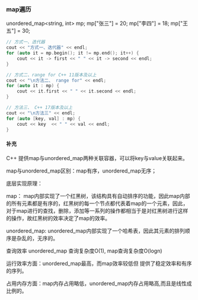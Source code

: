 ### map遍历

unordered_map<string, int> mp;
    mp["张三"] = 20;
    mp["李四"] = 18;
    mp["王五"] = 30;

```c++
// 方式一、迭代器
cout << "方式一、迭代器" << endl;
for (auto it = mp.begin(); it != mp.end(); it++) {
    cout << it -> first << " " << it -> second << endl;
}

// 方式二、range for C++ 11版本及以上
cout << "\n方法二、 range for" << endl;
for (auto it : mp) {
    cout << it.first << " " << it.second << endl;
}

// 方法三、 C++ 17版本及以上
cout << "\n方法三" << endl;
for (auto [key, val] : mp) {
    cout << key  << " " << val << endl;
}
```
#### 补充
C++ 提供map与unordered_map两种关联容器，可以将key与value关联起来。

map与unordered_map区别：map有序，unordered_map无序；

底层实现原理：

map： map内部实现了一个红黑树，该结构具有自动排序的功能，因此map内部的所有元素都是有序的，红黑树的每一个节点都代表着map的一个元素，因此，对于map进行的查找，删除，添加等一系列的操作都相当于是对红黑树进行这样的操作，故红黑树的效率决定了map的效率。

unordered_map: unordered_map内部实现了一个哈希表，因此其元素的排列顺序是杂乱的，无序的。

查询效率 unordered_map 查询复杂度O(1), map查询复杂度O(logn)

运行效率方面：unordered_map最高，而map效率较低但 提供了稳定效率和有序的序列。

占用内存方面：map内存占用略低，unordered_map内存占用略高,而且是线性成比例的。
